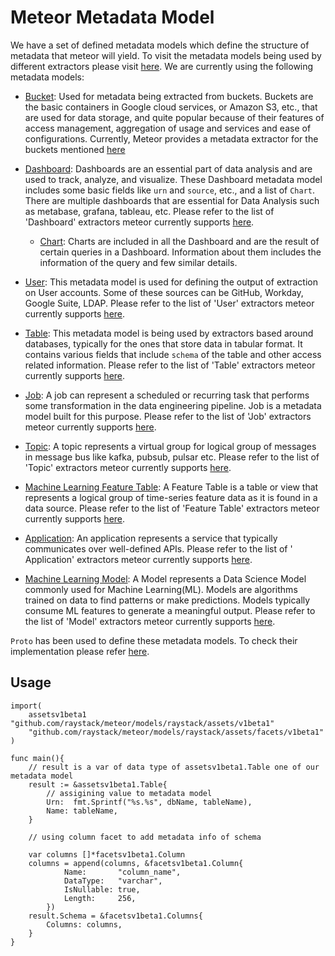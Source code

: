# Meteor Metadata Model

We have a set of defined metadata models which define the structure of metadata
that meteor will yield. To visit the metadata models being used by different
extractors please visit [here](extractors.md). We are currently using the
following metadata models:

- [Bucket][proton-bucket]: Used for metadata being extracted from buckets.
  Buckets are the basic containers in Google cloud services, or Amazon S3, etc.,
  that are used for data storage, and quite popular because of their features of
  access management, aggregation of usage and services and ease of
  configurations. Currently, Meteor provides a metadata extractor for the
  buckets mentioned [here](extractors.md#bucket)

- [Dashboard][proton-dashboard]: Dashboards are an essential part of data
  analysis and are used to track, analyze, and visualize. These Dashboard
  metadata model includes some basic fields like `urn` and `source`, etc., and a
  list of `Chart`. There are multiple dashboards that are essential for Data
  Analysis such as metabase, grafana, tableau, etc. Please refer to the list of
  'Dashboard' extractors meteor currently
  supports [here](extractors.md#dashboard).

  - [Chart][proton-dashboard]: Charts are included in all the Dashboard and are
    the result of certain queries in a Dashboard. Information about them
    includes the information of the query and few similar details.

- [User][proton-user]: This metadata model is used for defining the output of
  extraction on User accounts. Some of these sources can be GitHub, Workday,
  Google Suite, LDAP. Please refer to the list of 'User' extractors meteor
  currently supports [here](extractors.md#user).

- [Table][proton-table]: This metadata model is being used by extractors based
  around databases, typically for the ones that store data in tabular format. It
  contains various fields that include `schema` of the table and other access
  related information. Please refer to the list of 'Table' extractors meteor
  currently supports [here](extractors.md#table).

- [Job][proton-job]: A job can represent a scheduled or recurring task that
  performs some transformation in the data engineering pipeline. Job is a
  metadata model built for this purpose. Please refer to the list of 'Job'
  extractors meteor currently supports [here](extractors.md#table).

- [Topic][proton-topic]: A topic represents a virtual group for logical group of
  messages in message bus like kafka, pubsub, pulsar etc. Please refer to the
  list of 'Topic' extractors meteor currently
  supports [here](extractors.md#topic).

- [Machine Learning Feature Table][proton-featuretable]: A Feature Table is a
  table or view that represents a logical group of time-series feature data as
  it is found in a data source. Please refer to the list of 'Feature Table'
  extractors meteor currently
  supports [here](extractors.md#machine-learning-feature-table).

- [Application][proton-application]: An application represents a service that
  typically communicates over well-defined APIs. Please refer to the list of '
  Application' extractors meteor currently
  supports [here](extractors.md#application).

- [Machine Learning Model][proton-model]: A Model represents a Data Science
  Model commonly used for Machine Learning(ML). Models are algorithms trained on
  data to find patterns or make predictions. Models typically consume ML
  features to generate a meaningful output. Please refer to the list of 'Model'
  extractors meteor currently
  supports [here](extractors.md#machine-learning-model).

`Proto` has been used to define these metadata models. To check their
implementation please refer [here][proton-assets].

## Usage

[//]: # "@formatter:off"

```golang
import(
    assetsv1beta1 "github.com/raystack/meteor/models/raystack/assets/v1beta1"
    "github.com/raystack/meteor/models/raystack/assets/facets/v1beta1"
)

func main(){
    // result is a var of data type of assetsv1beta1.Table one of our metadata model
    result := &assetsv1beta1.Table{
        // assigining value to metadata model
        Urn:  fmt.Sprintf("%s.%s", dbName, tableName),
        Name: tableName,
    }

    // using column facet to add metadata info of schema

    var columns []*facetsv1beta1.Column
    columns = append(columns, &facetsv1beta1.Column{
            Name:       "column_name",
            DataType:   "varchar",
            IsNullable: true,
            Length:     256,
        })
    result.Schema = &facetsv1beta1.Columns{
        Columns: columns,
    }
}
```

[//]: # "@formatter:on"
[proton-bucket]: https://github.com/raystack/proton/tree/main/raystack/assets/v1beta2/bucket.proto
[proton-dashboard]: https://github.com/raystack/proton/tree/main/raystack/assets/v1beta2/dashboard.proto
[proton-user]: https://github.com/raystack/proton/tree/main/raystack/assets/v1beta2/user.proto
[proton-table]: https://github.com/raystack/proton/tree/main/raystack/assets/v1beta2/table.proto
[proton-job]: https://github.com/raystack/proton/tree/main/raystack/assets/v1beta2/job.proto
[proton-topic]: https://github.com/raystack/proton/tree/main/raystack/assets/v1beta2/topic.proto
[proton-featuretable]: https://github.com/raystack/proton/tree/main/raystack/assets/v1beta2/feature_table.proto
[proton-application]: https://github.com/raystack/proton/tree/main/raystack/assets/v1beta2/application.proto
[proton-model]: https://github.com/raystack/proton/tree/main/raystack/assets/v1beta2/model.proto
[proton-assets]: https://github.com/raystack/proton/tree/main/raystack/assets/v1beta2
